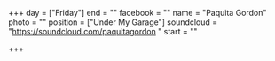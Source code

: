 +++
day = ["Friday"]
end = ""
facebook = ""
name = "Paquita Gordon"
photo = ""
position = ["Under My Garage"]
soundcloud = "https://soundcloud.com/paquitagordon "
start = ""

+++
